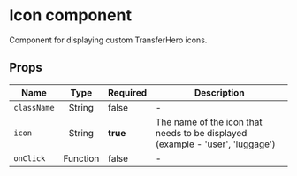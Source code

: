 # Icon component

<!-- STORY -->

Component for displaying custom TransferHero icons.

## Props

| Name        | Type           | Required  | Description |
| ------------- |:-------------:| :-----| ---------|
| `className`     | String | false | - |
|`icon`| String | **true** | The name of the icon that needs to be displayed (example - 'user', 'luggage') |
|`onClick`| Function | false | - |